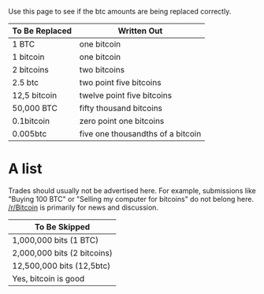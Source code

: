 Use this page to see if the btc amounts are being replaced correctly.

|To Be Replaced|Written Out|
|-|-|
|1 BTC|one bitcoin  
|1 bitcoin|one bitcoin|  
|2 bitcoins|two bitcoins|
|2.5 btc|two point five bitcoins|
|12,5 bitcoin|twelve point five bitcoins|
|50,000 BTC|fifty thousand bitcoins|
|0.1bitcoin|zero point one bitcoins|
|0.005btc|five one thousandths of a bitcoin|

# A list
Trades should usually not be advertised here. For example, submissions like "Buying 100 BTC" or "Selling my computer for bitcoins" do not belong here. <a href="/r/Bitcoin">/r/Bitcoin</a> is primarily for news and discussion.

|To Be Skipped|
|-|
|1,000,000 bits (1 BTC)|
|2,000,000 bits (2 bitcoins)|
|12,500,000 bits (12,5btc)|
|Yes, bitcoin is good|
